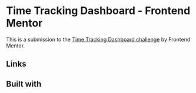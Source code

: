 # Time Tracking Dashboard - Frontend Mentor

This is a submission to the [Time Tracking Dashboard challenge](https://www.frontendmentor.io/challenges/time-tracking-dashboard-UIQ7167Jw) by Frontend Mentor.

## Links

## Built with

